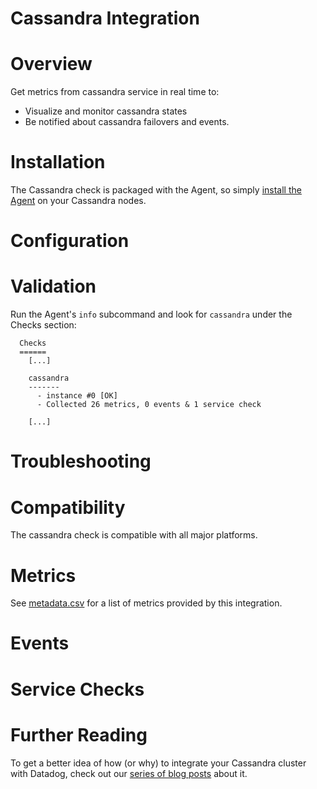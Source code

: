 # Cassandra Integration

# Overview

Get metrics from cassandra service in real time to:

* Visualize and monitor cassandra states
* Be notified about cassandra failovers and events.

# Installation

The Cassandra check is packaged with the Agent, so simply [install the Agent](https://app.datadoghq.com/account/settings#agent) on your Cassandra nodes.

# Configuration

# Validation

Run the Agent's `info` subcommand and look for `cassandra` under the Checks section:

```
  Checks
  ======
    [...]

    cassandra
    -------
      - instance #0 [OK]
      - Collected 26 metrics, 0 events & 1 service check

    [...]
```

# Troubleshooting

# Compatibility

The cassandra check is compatible with all major platforms.

# Metrics

See [metadata.csv](https://github.com/DataDog/integrations-core/blob/master/cassandra/metadata.csv) for a list of metrics provided by this integration.

# Events

# Service Checks

# Further Reading

To get a better idea of how (or why) to integrate your Cassandra cluster with Datadog, check out our [series of blog posts](https://www.datadoghq.com/blog/how-to-monitor-cassandra-performance-metrics) about it.
